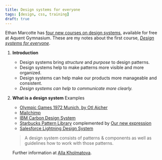 ```yaml
---
title: Design systems for everyone
tags: [design, css, training]
draft: true
---
```

Ethan Marcotte has [four new courses on design systems](https://thegymnasium.com/design-systems), available for free at Aquent Gymnasium. These are my notes about the first course, *[Design systems for everyone](https://thegymnasium.com/design-systems#everyone)*.

1. **Introduction** 
    - Design systems bring *structure* and *purpose* to design patterns. 
    - Design systems help to make patterns more visible and more organized. 
    - Design systems can help make our products more manageable and consistent. 
    - *Design systems can help to communicate more clearly.*
2. **What is a design system** Examples
    - [Olympic Games 1972 Munich, by Otl Aicher](https://www.munich72collected.com/)
    - [Mailchimp](https://ux.mailchimp.com/patterns)
    - [IBM Carbon Design System](https://carbondesignsystem.com)
    - [Starbucks Pattern Library](https://starbucks.com/developer/pattern-library) complemented by [Our new expression](https://creative.starbucks.com)
    - [Salesforce Lightning Design System](https://lightningdesignsystem.com)
    
    > A design system consists of patterns & components as well as guidelines how to work with those patterns.

    Further information at [Alla Kholmatova](https://craftui.com).


